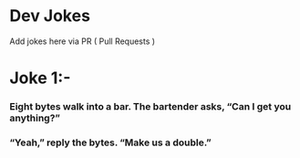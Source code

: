 # Dev Jokes

Add jokes here via PR ( Pull Requests )

# Joke 1:-
 
### Eight bytes walk into a bar.  The bartender asks, “Can I get you anything?”<br>
### “Yeah,” reply the bytes.  “Make us a double.”
